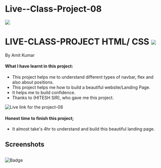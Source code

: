 # Live--Class-Project-08



![]("")
# LIVE-CLASS-PROJECT HTML/ CSS ![]("")
By Amit Kumar

#### What I have learnt in this project:
- This project helps me to understand different types of navbar, flex and also about positions.
- This project helps me how to build a beautiful website/Landing Page.
- It helps me to build confidence.
- Thanks to (HITESH SIR), who gave me this project.

![Live link for the project-08](https://live-class-project-08.netlify.app)
#### Honest time to finish this project;
- It almost take's 4hr to understand and build this beautiful landing page.
 ## Screenshots
 ![]()
 












![Badge](https://img.shields.io/badge/Project---08-orange)







